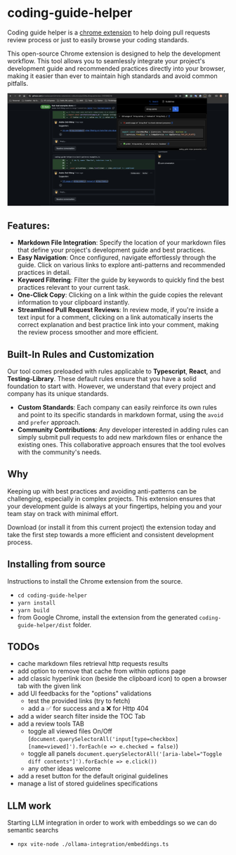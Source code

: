 # coding-guide-helper

Coding guide helper is a [chrome extension](https://chromewebstore.google.com/detail/coding-guide-helper/opjhdjilkonehogiaakbaefekmjpgjna) to help doing pull requests review process or just to easily browse your coding standards.

This open-source Chrome extension is designed to help the development workflow. This tool allows you to seamlessly integrate your project's development guide and recommended practices directly into your browser, making it easier than ever to maintain high standards and avoid common pitfalls.

[<img src="public/images/demo-coding-guide-helper-PR-review.png" />](https://chromewebstore.google.com/detail/coding-guide-helper/opjhdjilkonehogiaakbaefekmjpgjna)


## Features:

- **Markdown File Integration**: Specify the location of your markdown files that define your project's development guide and best practices.
- **Easy Navigation**: Once configured, navigate effortlessly through the guide. Click on various links to explore anti-patterns and recommended practices in detail.
- **Keyword Filtering**: Filter the guide by keywords to quickly find the best practices relevant to your current task.
- **One-Click Copy**: Clicking on a link within the guide copies the relevant information to your clipboard instantly.
- **Streamlined Pull Request Reviews**: In review mode, if you're inside a text input for a comment, clicking on a link automatically inserts the correct explanation and best practice link into your comment, making the review process smoother and more efficient.

## Built-In Rules and Customization

Our tool comes preloaded with rules applicable to **Typescript**, **React**, and **Testing-Library**. These default rules ensure that you have a solid foundation to start with. However, we understand that every project and company has its unique standards. 

- **Custom Standards**: Each company can easily reinforce its own rules and point to its specific standards in markdown format, using the `avoid` and `prefer` approach.
- **Community Contributions**: Any developer interested in adding rules can simply submit pull requests to add new markdown files or enhance the existing ones. This collaborative approach ensures that the tool evolves with the community's needs.

## Why

Keeping up with best practices and avoiding anti-patterns can be challenging, especially in complex projects. This extension ensures that your development guide is always at your fingertips, helping you and your team stay on track with minimal effort.

Download (or install it from this current project) the extension today and take the first step towards a more efficient and consistent development process.

## Installing from source

Instructions to install the Chrome extension from the source.

- `cd coding-guide-helper`
- `yarn install`
- `yarn build`
- from Google Chrome, install the extension from the generated `coding-guide-helper/dist` folder.


## TODOs

- cache markdown files retrieval http requests results
- add option to remove that cache from within options page
- add classic hyperlink icon (beside the clipboard icon) to open a browser tab with the given link
- add UI feedbacks for the "options" validations
  - test the provided links (try to fetch)
  - add a ✅ for success and a ❌ for Http 404
- add a wider search filter inside the TOC Tab
- add a review tools TAB
  - toggle all viewed files On/Off (`document.querySelectorAll('input[type=checkbox][name=viewed]').forEach(e => e.checked = false)`)
  - toggle all panels `document.querySelectorAll('[aria-label="Toggle diff contents"]').forEach(e => e.click())`
  - any other ideas welcome
- add a reset button for the default original guidelines
- manage a list of stored guidelines specifications

## LLM work

Starting LLM integration in order to work with embeddings so we can do semantic searchs

- `npx vite-node ./ollama-integration/embeddings.ts`
